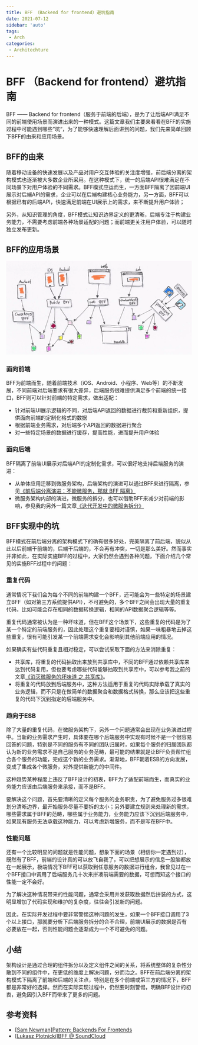 ```yaml
---
title: BFF （Backend for frontend）避坑指南
date: 2021-07-12
sidebar: 'auto'
tags:
 - Arch
categories:
 - Architechture
---
```


# BFF （Backend for frontend）避坑指南

BFF —— Backend for frontend（服务于前端的后端），是为了让后端API满足不同的前端使用场景而演进出来的一种模式。这篇文章我们主要来看看在BFF的实施过程中可能遇到哪些”坑“，为了能够快速理解后面讲到的问题，我们先来简单回顾下BFF的由来和应用场景。

## BFF的由来

随着移动设备的快速发展以及产品对用户交互体验的关注度增强，前后端分离的架构模式也逐渐被大多数企业所采用。在这种模式下，统一的后端API很难满足在不同场景下对用户体验的不同需求。BFF模式应运而生，一方面BFF隔离了因前端UI展示对后端API的需求，企业可以在后端构建核心业务能力，另一方面，BFF可以根据已有的后端API，快速满足前端在UI展示上的需求，来不断提升用户体验；

另外，从知识管理的角度，BFF模式让知识边界定义的更清晰，后端专注于构建业务能力，不需要考虑前端各种场景适配的问题；而前端更关注用户体验，可以随时独立发布更新。

## BFF的应用场景

![BFF应用场景（图片来自BFF@SoundCloud）](./202107121405.assets/8385903144_969381.png)

### 面向前端

BFF为前端而生，随着前端技术（iOS、Android、小程序、Web等）的不断发展，不同前端对后端要求有很大差异，后端服务很难提供满足多个前端的统一接口，BFF则可以针对前端的特定需求，做出适配：

- 针对前端UI展示逻辑的不同，对后端API返回的数据进行裁剪和重新组织，提供面向前端的定制化格式的数据
- 根据前端业务需求，对后端多个API返回的数据进行聚合
- 对一些特定场景的数据进行缓存，提高性能，进而提升用户体验

### 面向后端

BFF隔离了前端UI展示对后端API的定制化需求，可以很好地支持后端服务的演进：

- 从单体应用迁移到微服务架构，后端架构的演进可以通过BFF来进行隔离，参见[《前后端分离演进：不能微服务，那就 BFF 隔离》](https://www.phodal.com/blog/architecture-101-bff-for-legacy-system-migrate/)
- 微服务架构内部的演进，微服务的拆分，也可以借助BFF来减少对前端的影响，参见我的另外一篇文章[《迭代开发中的微服务拆分》](https://maguangguang.xyz/2020/services-split-in-iterative-development)

## BFF实现中的坑

BFF模式在前后端分离的架构模式下的确有很多好处，完美隔离了前后端，貌似从此以后前端干前端的，后端干后端的，不会再有冲突，一切是那么美好。然而事实并非如此，在实际实施BFF的过程中，大家仍然会遇到各种问题，下面介绍几个常见的实施BFF过程中的问题：

### 重复代码

通常情况下我们会为每个不同的前端构建一个BFF，还可能会为一些特定的场景建立BFF（如对第三方系统提供API），不可避免的，多个BFF之间会出现大量的重复代码，比如可能会存在相同的数据转换逻辑，相同的API数据聚合逻辑等等。

重复代码通常被认为是一种坏味道，但在BFF这个场景下，这些重复的代码是为了某一个特定的前端服务的，因此处理这个重复要相对谨慎，如果一味粗暴地去掉这些重复，很有可能引发某一个前端需求变化会影响到其他前端应用的情况。

如果确实有些代码重复且相对稳定，可以尝试采取下面的方法来消除重复：

- 共享库，将重复的代码抽取出来放到共享库中，不同的BFF通过依赖共享库来达到代码复用，但也要考虑哪些代码能够抽取到共享库中，可以参考我之前的文章[《消灭微服务的坏味道 之 共享库》](https://maguangguang.xyz/2020/how-to-deal-with-shared-library)。
- 将重复的代码放到后端服务中，这种方法适用于重复的代码实际承载了真实的业务逻辑，而不只是在做简单的数据聚合和数据格式转换，那么应该把这些重复的代码下沉到指定的后端服务中。

### 趋向于ESB

除了大量的重复代码，在微服务架构下，另外一个问题通常会出现在业务演进过程中。当新的业务需求产生时，具体要在哪个后端服务中实现有时候不是一个很容易回答的问题，特别是不同的服务有不同的团队归属时，如果每个服务的归属团队都认为新的业务需求不是自己服务的业务范畴，最可能的结果就是让BFF负责帮忙组合各个服务的功能，完成这个新的业务需求。渐渐地，BFF朝着ESB的方向发展，变成了集成各个微服务，对外提供新能力的中间件。

这种趋势某种程度上违反了BFF设计的初衷，BFF为了适配前端而生，而真实的业务能力应该由后端服务来承接，而不是BFF。

要解决这个问题，首先要清晰的定义每个服务的业务职责，为了避免服务过多很难划分清晰边界，最开始服务尽量不要拆的太小；另外要建立规则来处理新的需求，哪些需求属于BFF的范畴，哪些属于业务能力，业务能力应该下沉到后端服务中，如果现有服务无法承载这种能力，可以考虑新增服务，而不是写在BFF中。

### 性能问题

还有一个比较明显的问题就是性能问题，想象下面的场景（相信你一定遇到过），既然有了BFF，前端的设计真的可以放飞自我了，可以把想展示的信息一股脑都放在一起展示，极端情况下BFF可以获取到任意服务的数据进行组合，我曾见过在一个BFF接口中调用了后端服务几十次来拼凑前端需要的数据，可想而知这个接口的性能一定不会好。

为了解决这种情况带来的性能问题，通常会采用并发获取数据然后拼装的方式，这明显增加了代码实现和维护的复杂度，往往会引发新的问题。

因此，在实际开发过程中要非常警惕这种问题的发生，如果一个BFF接口调用了3个以上接口，那就要分析下后端服务拆分的合不合理，前端UI展示的数据是否有必要放在一起，否则性能问题会逐渐成为一个不可避免的问题。

## 小结

架构设计是通过合理的组件拆分以及定义组件之间的关系，将系统整体的复杂性分散到不同的组件中，在更低的维度上解决问题，分而治之。BFF在前后端分离的架构模式下隔离了前端和后端的关注点，特别是在多个前端或第三方的情况下，BFF都是非常好的选择。然而在实际实现过程中，仍然要时刻警惕，明确BFF设计的初衷，避免因引入BFF而带来了更多的问题。

## 参考资料

- [[Sam Newman\]Pattern: Backends For Frontends](https://samnewman.io/patterns/architectural/bff)
- [[Lukasz Plotnicki\]BFF @ SoundCloud](https://www.thoughtworks.com/insights/blog/bff-soundcloud)